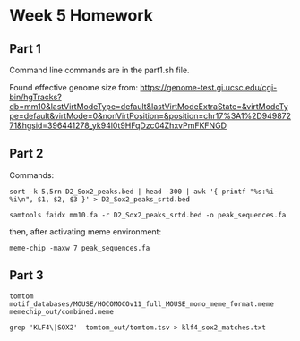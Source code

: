 # Week 5 Homework

## Part 1

Command line commands are in the part1.sh file.

Found effective genome size from: https://genome-test.gi.ucsc.edu/cgi-bin/hgTracks?db=mm10&lastVirtModeType=default&lastVirtModeExtraState=&virtModeType=default&virtMode=0&nonVirtPosition=&position=chr17%3A1%2D94987271&hgsid=396441278_yk94l0t9HFqDzc04ZhxvPmFKFNGD


## Part 2

Commands: 

```
sort -k 5,5rn D2_Sox2_peaks.bed | head -300 | awk '{ printf "%s:%i-%i\n", $1, $2, $3 }' > D2_Sox2_peaks_srtd.bed

samtools faidx mm10.fa -r D2_Sox2_peaks_srtd.bed -o peak_sequences.fa

```

then, after activating meme environment: 

```meme-chip -maxw 7 peak_sequences.fa```

## Part 3

```
tomtom motif_databases/MOUSE/HOCOMOCOv11_full_MOUSE_mono_meme_format.meme memechip_out/combined.meme

grep 'KLF4\|SOX2'  tomtom_out/tomtom.tsv > klf4_sox2_matches.txt
```
